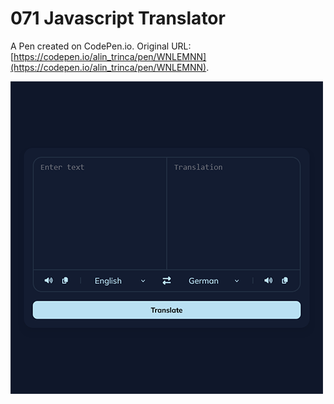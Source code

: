 # 071 Javascript Translator

A Pen created on CodePen.io. Original URL: [https://codepen.io/alin_trinca/pen/WNLEMNN](https://codepen.io/alin_trinca/pen/WNLEMNN).

![Javascript Translator Screenshot](javascript-translator.png)
